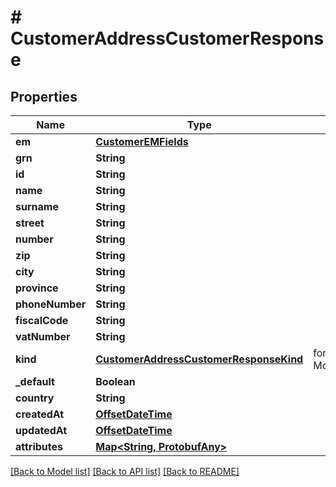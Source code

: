 # # CustomerAddressCustomerResponse


## Properties 


Name | Type | Description | Notes
------------ | ------------- | ------------- | -------------
**em**| [**CustomerEMFields**](CustomerEMFields.md) |   | [optional]
**grn**| **String** |   | [optional]
**id**| **String** |   | [optional]
**name**| **String** |   | [optional]
**surname**| **String** |   | [optional]
**street**| **String** |   | [optional]
**number**| **String** |   | [optional]
**zip**| **String** |   | [optional]
**city**| **String** |   | [optional]
**province**| **String** |   | [optional]
**phoneNumber**| **String** |   | [optional]
**fiscalCode**| **String** |   | [optional]
**vatNumber**| **String** |   | [optional]
**kind**| [**CustomerAddressCustomerResponseKind**](CustomerAddressCustomerResponseKind.md) |  for more information please, see Model/CustomerAddressCustomerResponseKind.php  | [optional] [default to CustomerAddressCustomerResponseKind.SHIPPING]
**_default**| **Boolean** |   | [optional]
**country**| **String** |   | [optional]
**createdAt**| [**OffsetDateTime**](OffsetDateTime.md) |   | [optional]
**updatedAt**| [**OffsetDateTime**](OffsetDateTime.md) |   | [optional]
**attributes**| [**Map<String, ProtobufAny>**](ProtobufAny.md) |   | [optional] [default to new HashMap<>()]


[[Back to Model list]](../../README.md#models) [[Back to API list]](../../README.md#endpoints) [[Back to README]](../../README.md)

